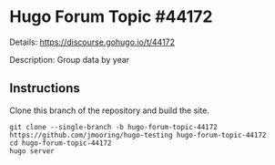 # Hugo Forum Topic #44172

Details: <https://discourse.gohugo.io/t/44172>

Description: Group data by year

## Instructions

Clone this branch of the repository and build the site.

```text
git clone --single-branch -b hugo-forum-topic-44172 https://github.com/jmooring/hugo-testing hugo-forum-topic-44172
cd hugo-forum-topic-44172
hugo server
```
